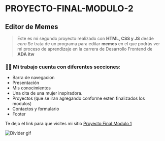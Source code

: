 # PROYECTO-FINAL-MODULO-2

## Editor de Memes
> Este es mi segundo proyecto realizado con **HTML, CSS y JS** desde _cero_
> Se trata de un programa para editar **memes** en el que podrás ver mi proceso de aprendizaje en la carrera de Desarrollo Frontend de **ADA itw**

### 👩‍💻 Mi trabajo cuenta con diferentes secciones:

- Barra de navegacion
- Presentación
- Mis conocimientos
- Una cita de una mujer inspiradora.
- Proyectos (que se iran agregando conforme esten finalizados los modulos)
- Contactos y formulario
- Footer

Te dejo el link para que visites mi sitio [Proyecto Final Modulo 1](https://proyecto-final-modulo-1.vercel.app/)

![Divider gif](https://media.giphy.com/media/aL6aRLapF5tbZxRTmC/giphy.gif)



